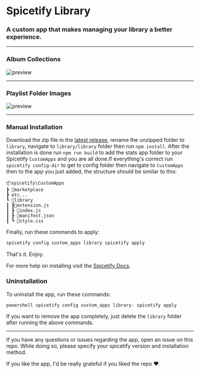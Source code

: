 # Spicetify Library

### A custom app that makes managing your library a better experience.

---

### Album Collections

![preview](previews/albums.png)

---

### Playlist Folder Images

![preview](previews/playlists.png)

---

### Manual Installation

Download the zip file in the [latest
release](https://github.com/harbassan/spicetify-apps/releases?q=library&expanded=true),
rename the unzipped folder to `library`, navigate to `library/library` folder then run `npm install`.
After the installation is done run `npm run build` to add the stats app folder to your Spicetify
`CustomApps` and you are all done.If everything's correct run `spicetify config-dir` to get to config folder then navigate to `CustomApps` then to the app you just added, the structure should be similar to this:

```
📦spicetify\CustomApps
┣ 📂marketplace
┣ etc...
┗ 📂library
┃ ┣📜extension.js
┃ ┣ 📜index.js
┃ ┣ 📜manifest.json
┃ ┗ 📜style.css
```

Finally, run these commands to apply:

```powershell 
spicetify config custom_apps library spicetify apply 
```

That's it. Enjoy.

For more help on installing visit the [Spicetify
Docs](https://spicetify.app/docs/advanced-usage/custom-apps#installing).

### Uninstallation

To uninstall the app, run these commands:

`powershell spicetify config custom_apps library- spicetify apply `

If you want to remove the app completely, just delete the `library` folder
after running the above commands.

---

If you have any questions or issues regarding the app, open an issue on this
repo. While doing so, please specify your spicetify version and installation
method.

If you like the app, I'd be really grateful if you liked the repo ❤️.

```

```

